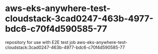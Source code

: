 # aws-eks-anywhere-test-cloudstack-3cad0247-463b-4977-bdc6-c70f4d590585-77
repository for use with E2E test job aws-eks-anywhere-test-cloudstack:3cad0247-463b-4977-bdc6-c70f4d590585-77
